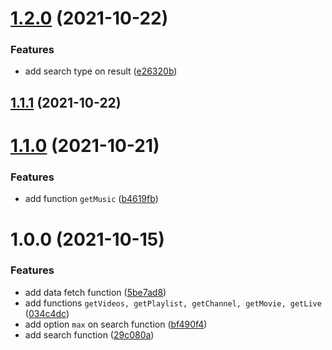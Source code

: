 # [1.2.0](https://github.com/valmisson/ytubes/compare/v1.1.1...v1.2.0) (2021-10-22)


### Features

* add search type on result ([e26320b](https://github.com/valmisson/ytubes/commit/e26320b3bd1035ac77f2d0543a2ba972c718bccb))



## [1.1.1](https://github.com/valmisson/ytubes/compare/v1.1.0...v1.1.1) (2021-10-22)



# [1.1.0](https://github.com/valmisson/ytubes/compare/v1.0.0...v1.1.0) (2021-10-21)


### Features

* add function `getMusic` ([b4619fb](https://github.com/valmisson/ytubes/commit/b4619fb306581b2fccb39c31af8d71aaa99bb49d))



# 1.0.0 (2021-10-15)


### Features

* add data fetch function ([5be7ad8](https://github.com/valmisson/ytubes/commit/5be7ad86e04fb0804db8fc902d604a29ad92b28e))
* add functions `getVideos, getPlaylist, getChannel, getMovie, getLive` ([034c4dc](https://github.com/valmisson/ytubes/commit/034c4dca57279cbdf4490589bcaa96f958c070e4))
* add option `max` on search function ([bf490f4](https://github.com/valmisson/ytubes/commit/bf490f4673ae44e3381da96a20fd4d60bea1391a))
* add search function ([29c080a](https://github.com/valmisson/ytubes/commit/29c080ad195c7bbb254d7efc990318d1fda81e74))



